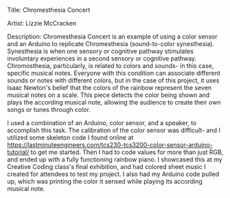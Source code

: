 Title: Chromesthesia Concert  

Artist: Lizzie McCracken   

Description: Chromesthesia Concert is an example of using a color sensor and an Arduino to replicate Chromesthesia (sound-to-color synesthesia). Synesthesia is when one sensory or cognitive pathway stimulates involuntary experiences in a second sensory or cognitive pathway. Chromosthesia, particularly, is related to colors and sounds- in this case, specific musical notes. Everyone with this condition can associate different sounds or notes with different colors, but in the case of this project, it uses Isaac Newton's belief that the colors of the rainbow represent the seven musical notes on a scale. This piece detects the color being shown and plays the according musical note, allowing the audience to create their own songs or tunes through color.


I used a combination of an Arduino, color sensor, and a speaker, to accomplish this task. The calibration of the color sensor was difficult- and I utilized some skeleton  code I found online at https://lastminuteengineers.com/tcs230-tcs3200-color-sensor-arduino-tutorial/ to get me started. Then I had to code values for more than just RGB, and ended up with a fully functioning rainbow piano. I showcased this at my Creative Coding class's final exhibition, and had colored sheet music I created for attendees to test my project. I also had my Arduino code pulled up, which was printing the color it sensed while playing its according musical note.
